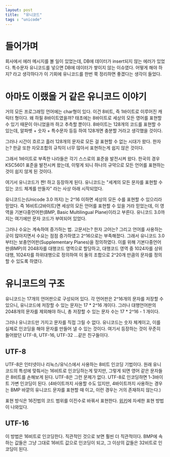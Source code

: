 ```yaml
---
layout: post
title:  "유니코드"
tags : "unicode"
---
```



# 들어가며
회사에서 에러 메시지를 볼 일이 있었는데, DB에 데이터가 insert되지 않는 에러가 있었다. 특수문자 유니코드를 넣으면 DB에 데이터가 쌓이지 않는 이슈였다. 어떻게 해야 하지? 라고 생각하다가 이 기회에 유니코드를 한번 쭉 정리하면 좋겠다는 생각이 들었다.

# 아마도 이랬을 거 같은 유니코드 이야기
거의 모든 프로그래밍 언어에는 char형이 있다. 이건 8비트, 즉 1바이트로 이루어진 캐릭터 형이다. 왜 하필 8바이트였을까? 태초에는 8바이트로 세상의 모든 영어를 표현할 수 있기 때문이 아니었을까 하고 추측할 뿐이다. 8바이트는 128개의 코드를 표현할 수 있는데, 알파벳 + 숫자 + 특수문자 등등 하여 128개면 충분할 거라고 생각했을 것이다.

그러나 시간이 흐르고 흘러 128개의 문자로 모든 걸 표현할 수 없는 시대가 왔다. 한자는? 한글 또한 자모조합의 규칙이 너무 많아서 표현하는게 쉽지 않은 것이다.

그래서 1바이트로 부족한 나라들은 각기 스스로의 표준을 발전시켜 왔다. 한국의 경우 KSC5601 표준을 발전시켜 왔는데, 이렇게 되니 하나의 규약으로 모든 언어를 표현하는 것이 쉽지 않게 된 것이다.

여기서 유니코드가 짠! 하고 등장하게 된다. 유니코드는 "세계의 모든 문자를 표현할 수 있는 코드 체계를 만들자" 라는 사상 아래 시작되었다.

유니코드는(Unicode 3.0 까지) 는 2^16 이하면 세상의 모든 수를 표현할 수 있으리라 믿었다. 즉 16비트(2바이트)면 세상의 모든 언어를 표현할 수 있을 거라 믿었는데, 이 영역을 기본다중언어판(BMP, Basic Multilingual Plane)이라고 부른다. 유니코드 3.0까지는 여기에만 문자 코드가 부여되어 있었다.

그러나 수요는 계속하여 증가하는 법. 고문서는? 한자 고어는? 그리고 언어를 사용하는 곳이 많아지면서 수요는 점점 증가하였고 2^16으로는 부족해졌다. 그래서 유니코드 3.0부터는 보충언어판(Supplementary Planes)을 정의하였다. 이를 위해 기본다중언어판(BMP)의 2048자를 대행코드 영역으로 할당하고, 대행코드 영역 중 1024자를 상위대행, 1024자를 하위대행으로 정의하여 이 둘의 조합으로 2^20개 만큼의 문자를 정의할 수 있도록 하였다.

# 유니코드의 구조
유니코드는 17개의 언어판으로 구성되어 있다. 각 언어판은 2^16개의 문자를 저장할 수 있으니, 유니코드에 저장할 수 있는 문자는 17 * 2^16 개이다. 그러나 대행언어판의 2048개의 문자를 제외해야 하니, 총 저장할 수 있는 문자 수는 17 * 2^16 - 1 개이다.

그러나 유니코드만 가지고 문자를 직접 그릴 수 없다. 유니코드는 숫자 체계이고, 이를 실제로 인코딩을 해야 문자를 만들어 낼 수 있는 것이다. 여기서 등장하는 것이 꾸준히 들어왔던 UTF-8, UTF-16, UTF-32 ...같은 친구들이다.

## UTF-8
UTF-8은 인터넷이나 리눅스/유닉스에서 사용하는 8비트 인코딩 기법이다. 원래 유니코드의 특성에 맞춰서는 16비트로 인코딩하는게 맞지만, 그렇게 되면 영어 같은 문자들은 8비트를 손해보게 된다. UTF-8은 그런 문제가 없다. UTF-8로 인코딩하면 1-3바이트 가변 인코딩이 된다. (4바이트까지 사용할 수도 있지만, 4바이트까지 사용하는 경우는 BMP 바깥의 유니코드 문자를 표현할 때 이고, 이런 경우는 거의 존재하지 않는다.)

표현 방식은 16진법의 코드 범위를 이진수로 바꿔서 표현한다. [위키](https://ko.wikipedia.org/wiki/UTF-8)에 자세한 표현 방법이 나와있다.

## UTF-16
이 방법은 16비트로 인코딩한다. 직관적인 것으로 보면 훨씬 더 직관적이다. BMP에 속하는 값들은 그냥 그대로 16비트 값으로 인코딩이 되고, 그 이상의 값들은 32비트로 인코딩이 된다.
